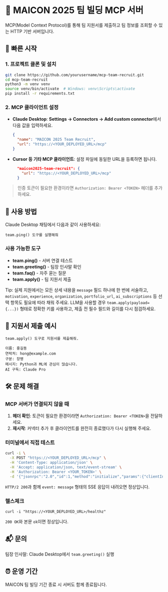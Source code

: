 # 🎯 MAICON 2025 팀 빌딩 MCP 서버

MCP(Model Context Protocol)를 통해 팀 지원서를 제출하고 팀 정보를 조회할 수 있는 HTTP 기반 서버입니다.

## 🚀 빠른 시작

### 1. 프로젝트 클론 및 설치

```bash
git clone https://github.com/yourusername/mcp-team-recruit.git
cd mcp-team-recruit
python3 -m venv venv
source venv/bin/activate  # Windows: venv\Scripts\activate
pip install -r requirements.txt
```

### 2. MCP 클라이언트 설정

- **Claude Desktop**: **Settings → Connectors → Add custom connector**에서 다음 값을 입력하세요.

  ```json
  {
    "name": "MAICON 2025 Team Recruit",
    "url": "https://<YOUR_DEPLOYED_URL>/mcp"
  }
  ```

- **Cursor 등 기타 MCP 클라이언트**: 설정 파일에 동일한 URL을 등록하면 됩니다.
  ```json
    "maicon2025-team-recruit": {
      "url": "https://<YOUR_DEPLOYED_URL>/mcp"
    }
  ```
> 인증 토큰이 필요한 환경이라면 `Authorization: Bearer <TOKEN>` 헤더를 추가하세요.

## 🔧 사용 방법

Claude Desktop 채팅에서 다음과 같이 사용하세요:

```
team.ping() 도구를 실행해줘
```

### 사용 가능한 도구

- **team.ping()** - 서버 연결 테스트
- **team.greeting()** - 팀장 인사말 확인
- **team.faq()** - 자주 묻는 질문
- **team.apply()** - 팀 지원서 제출

Tip: 실제 지원에서는 모든 상세 내용을 `message` 필드 하나에 한 번에 서술하고, `motivation`, `experience`, `organization`, `portfolio_url`, `ai_subscriptions` 등 선택 항목도 필요에 따라 채워 주세요. LLM을 사용할 경우 `team.apply(payload={...})` 형태로 정확한 키를 사용하고, 제출 전 필수 필드와 길이를 다시 점검하세요.

## 📝 지원서 제출 예시

```
team.apply() 도구로 지원서를 제출해줘.

이름: 홍길동
연락처: hong@example.com
구분: 장병
메시지: Python과 ML에 관심이 많습니다.
AI 구독: Claude Pro
```

## 🛠️ 문제 해결

### MCP 서버가 연결되지 않을 때

1. **헤더 확인**: 토큰이 필요한 환경이라면 `Authorization: Bearer <TOKEN>`을 전달하세요.
2. **재시작**: 커넥터 추가 후 클라이언트를 완전히 종료했다가 다시 실행해 주세요.

### 터미널에서 직접 테스트

```bash
curl -i \
  -X POST "https://<YOUR_DEPLOYED_URL>/mcp" \
  -H 'Content-Type: application/json' \
  -H 'Accept: application/json, text/event-stream' \
  -H 'Authorization: Bearer <YOUR_TOKEN>' \
  -d '{"jsonrpc":"2.0","id":1,"method":"initialize","params":{"clientInfo":{"name":"curl","version":"1.0"},"protocolVersion":"2024-11-05"}}'
```

`HTTP/2 200`과 함께 `event: message` 형태의 SSE 응답이 내려오면 정상입니다.

### 헬스체크
```
curl -i "https://<YOUR_DEPLOYED_URL>/healthz"
```
`200 OK`와 본문 `ok`이면 정상입니다.

## 📬 문의

팀장 인사말: Claude Desktop에서 `team.greeting()` 실행

## ⏰ 운영 기간

MAICON 팀 빌딩 기간 종료 시 서버도 함께 종료됩니다.
